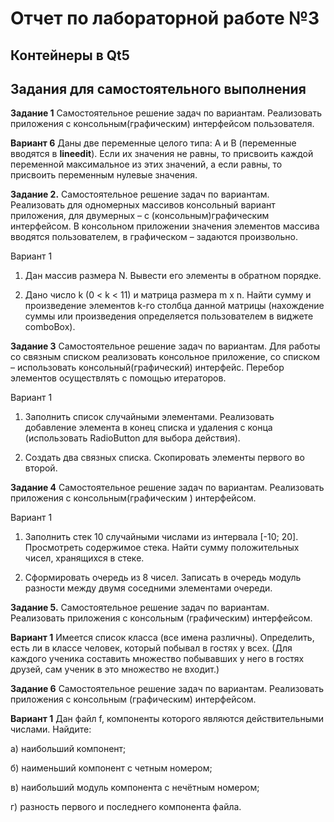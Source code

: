 # Отчет по лабораторной работе №3

## Контейнеры в Qt5

## Задания для самостоятельного выполнения

**Задание 1** Самостоятельное решение задач по вариантам. Реализовать
приложения с консольным(графическим) интерфейсом пользователя.

**Вариант 6** Даны две переменные целого типа: A и B
(переменные вводятся в **lineedit**). Если их значения не равны, то присвоить
каждой переменной максимальное из этих значений, а если равны, то присвоить
переменным нулевые значения.



**Задание 2.** Самостоятельное решение задач по вариантам. Реализовать для
одномерных массивов консольный вариант приложения, для двумерных – с
(консольным)графическим интерфейсом. В консольном приложении значения элементов
массива вводятся пользователем, в графическом – задаются произвольно.

Вариант 1

1. Дан массив размера N. Вывести его элементы в обратном порядке.

2. Дано число k (0 < k < 11) и матрица размера m x n. Найти сумму и произведение
элементов k-го столбца данной матрицы (нахождение суммы или произведения
определяется пользователем в виджете comboBox).

**Задание 3** Самостоятельное решение задач по вариантам. Для работы со связным
списком реализовать консольное приложение, со списком – использовать
консольный(графический) интерфейс. Перебор элементов осуществлять с помощью итераторов.

Вариант 1

1. Заполнить список случайными элементами. Реализовать добавление элемента в
конец списка и удаления с конца (использовать RadioButton для выбора действия).

2. Создать два связных списка. Скопировать элементы первого во второй.

**Задание 4** Самостоятельное решение задач по вариантам. Реализовать приложения
с консольным(графическим ) интерфейсом.

Вариант 1

1. Заполнить стек 10 случайными числами из интервала \[-10; 20]. Просмотреть
содержимое стека. Найти сумму положительных чисел, хранящихся в стеке.

2. Сформировать очередь из 8 чисел. Записать в очередь модуль разности между
двумя соседними элементами очереди.

**Задание 5.** Самостоятельное решение задач по вариантам. Реализовать
приложения с консольным (графическим) интерфейсом.

**Вариант 1** Имеется список класса (все имена различны). Определить, есть ли в
классе человек, который побывал в гостях у всех. (Для каждого ученика составить
множество побывавших у него в гостях друзей, сам ученик в это множество не входит.)

**Задание 6** Самостоятельное решение задач по вариантам. Реализовать приложения
с консольным (графическим) интерфейсом.

**Вариант 1** Дан файл f, компоненты которого являются действительными числами. Найдите:

а) наибольший компонент;

б) наименьший компонент с четным номером;

в) наибольший модуль компонента с нечётным номером;

г) разность первого и последнего компонента файла.
